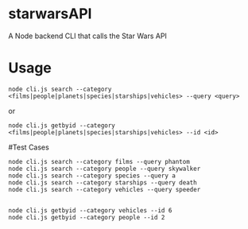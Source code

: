 # starwarsAPI
A Node backend CLI that calls the Star Wars API 


# Usage
```
node cli.js search --category <films|people|planets|species|starships|vehicles> --query <query>
```

or 

```
node cli.js getbyid --category <films|people|planets|species|starships|vehicles> --id <id>
```


#Test Cases
```
node cli.js search --category films --query phantom
node cli.js search --category people --query skywalker
node cli.js search --category species --query a
node cli.js search --category starships --query death
node cli.js search --category vehicles --query speeder


node cli.js getbyid --category vehicles --id 6
node cli.js getbyid --category people --id 2

```